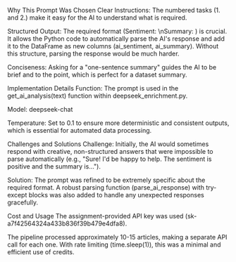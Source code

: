 
Why This Prompt Was Chosen
Clear Instructions: The numbered tasks (1. and 2.) make it easy for the AI to understand what is required.

Structured Output: The required format (Sentiment: <result>\nSummary: <result>) is crucial. It allows the Python code to automatically parse the AI's response and add it to the DataFrame as new columns (ai_sentiment, ai_summary). Without this structure, parsing the response would be much harder.

Conciseness: Asking for a "one-sentence summary" guides the AI to be brief and to the point, which is perfect for a dataset summary.

Implementation Details
Function: The prompt is used in the get_ai_analysis(text) function within deepseek_enrichment.py.

Model: deepseek-chat

Temperature: Set to 0.1 to ensure more deterministic and consistent outputs, which is essential for automated data processing.

Challenges and Solutions
Challenge: Initially, the AI would sometimes respond with creative, non-structured answers that were impossible to parse automatically (e.g., "Sure! I'd be happy to help. The sentiment is positive and the summary is...").

Solution: The prompt was refined to be extremely specific about the required format. A robust parsing function (parse_ai_response) with try-except blocks was also added to handle any unexpected responses gracefully.

Cost and Usage
The assignment-provided API key was used (sk-a7f42564324a433b836f39b479e4dfa8).

The pipeline processed approximately 10-15 articles, making a separate API call for each one. With rate limiting (time.sleep(1)), this was a minimal and efficient use of credits.
